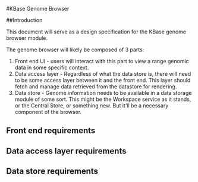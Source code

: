 #KBase Genome Browser

##Introduction

This document will serve as a design specification for the KBase genome browser module.

The genome browser will likely be composed of 3 parts:  

1. Front end UI - users will interact with this part to view a range genomic data in some specific context.
2. Data access layer - Regardless of what the data store is, there will need to be some access layer between it and the front end. This layer should fetch and manage data retrieved from the datastore for rendering.
3. Data store - Genome information needs to be available in a data storage module of some sort. This might be the Workspace service as it stands, or the Central Store, or something new. But it'll be a necessary component of the browser.

## Front end requirements

## Data access layer requirements

## Data store requirements
